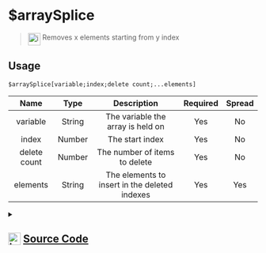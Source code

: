 # $arraySplice
> <img align="top" src="https://upload.wikimedia.org/wikipedia/commons/thumb/e/e4/Infobox_info_icon.svg/160px-Infobox_info_icon.svg.png?20150409153300" alt="image" width="25" height="auto"> Removes x elements starting from y index
## Usage
```
$arraySplice[variable;index;delete count;...elements]
```
| Name | Type | Description | Required | Spread
| :---: | :---: | :---: | :---: | :---: |
variable | String | The variable the array is held on | Yes | No
index | Number | The start index | Yes | No
delete count | Number | The number of items to delete | Yes | No
elements | String | The elements to insert in the deleted indexes | Yes | Yes
<details>
<summary>
    
## <img align="top" src="https://cdn4.iconfinder.com/data/icons/iconsimple-logotypes/512/github-512.png" alt="image" width="25" height="auto">  [Source Code](https://github.com/tryforge/ForgeScript-V2/blob/main/src/native/arraySplice.ts)
    
</summary>
    
```ts
import { ArgType, NativeFunction, Return } from "../structures"

export default new NativeFunction({
    name: "$arraySplice",
    version: "1.0.0",
    description: "Removes x elements starting from y index",
    unwrap: true,
    args: [
        {
            name: "variable",
            description: "The variable the array is held on",
            rest: false,
            required: true,
            type: ArgType.String,
        },
        {
            name: "index",
            description: "The start index",
            rest: false,
            required: true,
            type: ArgType.Number,
        },
        {
            name: "delete count",
            description: "The number of items to delete",
            required: true,
            rest: false,
            type: ArgType.Number,
        },
        {
            name: "elements",
            description: "The elements to insert in the deleted indexes",
            required: true,
            rest: true,
            type: ArgType.String,
        },
    ],
    brackets: true,
    execute(ctx, [name, index, count, elements]) {
        const arr = ctx.getEnvironmentKey([name])
        if (Array.isArray(arr)) {
            arr.splice(index, count, ...elements)
        }

        return Return.success()
    },
})

```
    
</details>